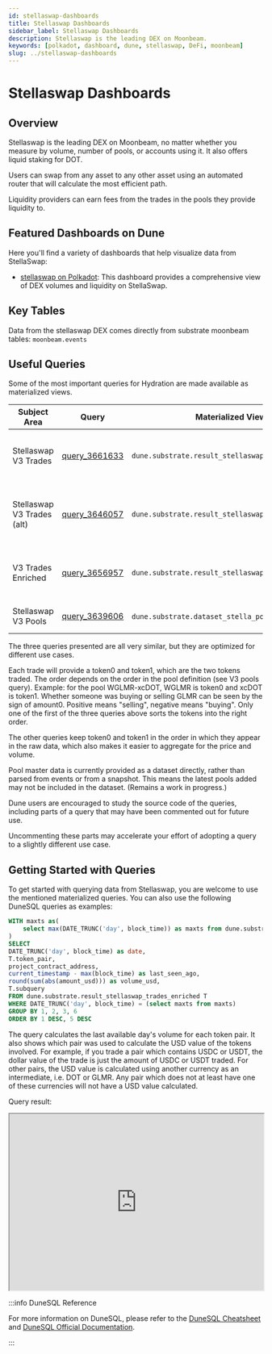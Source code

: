 ```yaml
---
id: stellaswap-dashboards
title: Stellaswap Dashboards
sidebar_label: Stellaswap Dashboards
description: Stellaswap is the leading DEX on Moonbeam.
keywords: [polkadot, dashboard, dune, stellaswap, DeFi, moonbeam]
slug: ../stellaswap-dashboards
---
```


# Stellaswap Dashboards

## Overview

Stellaswap is the leading DEX on Moonbeam, no matter whether you measure by volume, number of pools,
or accounts using it. It also offers liquid staking for DOT.

Users can swap from any asset to any other asset using an automated router that will calculate the
most efficient path.

Liquidity providers can earn fees from the trades in the pools they provide liquidity to.

## Featured Dashboards on Dune

Here you'll find a variety of dashboards that help visualize data from StellaSwap:

- [stellaswap on Polkadot](https://dune.com/substrate/stellaswap): This dashboard provides a
  comprehensive view of DEX volumes and liquidity on StellaSwap.

## Key Tables

Data from the stellaswap DEX comes directly from substrate moonbeam tables: `moonbeam.events`

## Useful Queries

Some of the most important queries for Hydration are made available as materialized views.

| Subject Area               | Query                                             | Materialized View                                  | Description                                                |
| -------------------------- | ------------------------------------------------- | -------------------------------------------------- | ---------------------------------------------------------- |
| Stellaswap V3 Trades       | [query_3661633](https://dune.com/queries/3661633) | `dune.substrate.result_stellaswap_v_3_trades`      | Trades in V3 pools, similar to dex.trades format.          |
| Stellaswap V3 Trades (alt) | [query_3646057](https://dune.com/queries/3646057) | `dune.substrate.result_stellaswap_v3_trades`       | Trades in V3 pools, suitable for volume and price analysis |
| V3 Trades Enriched         | [query_3656957](https://dune.com/queries/3656957) | `dune.substrate.result_stellaswap_trades_enriched` | Trades in V3 pools, with USD equivalent prices.            |
| Stellaswap V3 Pools        | [query_3639606](https://dune.com/queries/3639606) | `dune.substrate.dataset_stella_pools` (dataset)    | Master data for the pools                                  |

The three queries presented are all very similar, but they are optimized for different use cases.

Each trade will provide a token0 and token1, which are the two tokens traded. The order depends on
the order in the pool definition (see V3 pools query). Example: for the pool WGLMR-xcDOT, WGLMR is
token0 and xcDOT is token1. Whether someone was buying or selling GLMR can be seen by the sign of
amount0. Positive means "selling", negative means "buying". Only one of the first of the three
queries above sorts the tokens into the right order.

The other queries keep token0 and token1 in the order in which they appear in the raw data, which
also makes it easier to aggregate for the price and volume.

Pool master data is currently provided as a dataset directly, rather than parsed from events or from
a snapshot. This means the latest pools added may not be included in the dataset. (Remains a work in
progress.)

Dune users are encouraged to study the source code of the queries, including parts of a query that
may have been commented out for future use.

Uncommenting these parts may accelerate your effort of adopting a query to a slightly different use
case.

## Getting Started with Queries

To get started with querying data from Stellaswap, you are welcome to use the mentioned materialized
queries. You can also use the following DuneSQL queries as examples:

```sql title="Stellaswap Volume Last Day" showLineNumbers
WITH maxts as(
    select max(DATE_TRUNC('day', block_time)) as maxts from dune.substrate.result_stellaswap_trades_enriched T
)
SELECT
DATE_TRUNC('day', block_time) as date,
T.token_pair,
project_contract_address,
current_timestamp - max(block_time) as last_seen_ago,
round(sum(abs(amount_usd))) as volume_usd,
T.subquery
FROM dune.substrate.result_stellaswap_trades_enriched T
WHERE DATE_TRUNC('day', block_time) = (select maxts from maxts)
GROUP BY 1, 2, 3, 6
ORDER BY 1 DESC, 5 DESC


```

The query calculates the last available day's volume for each token pair. It also shows which pair
was used to calculate the USD value of the tokens involved. For example, if you trade a pair which
contains USDC or USDT, the dollar value of the trade is just the amount of USDC or USDT traded. For
other pairs, the USD value is calculated using another currency as an intermediate, i.e. DOT or
GLMR. Any pair which does not at least have one of these currencies will not have a USD value
calculated.

Query result:

<iframe src="https://dune.com/embeds/3676341/6183229/" height="350" width="100%"></iframe>

:::info DuneSQL Reference

For more information on DuneSQL, please refer to the [DuneSQL Cheatsheet](../dunesql-cheatsheet.md)
and
[DuneSQL Official Documentation](https://docs.dune.com/query-engine/Functions-and-operators/index).

:::
